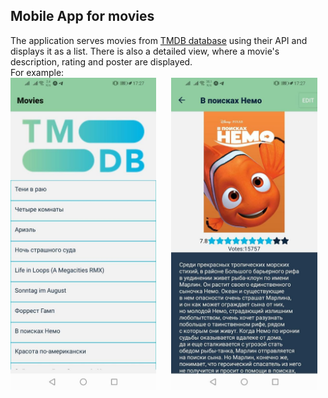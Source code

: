 ## Mobile App for movies

The application serves movies from [TMDB database](https://www.themoviedb.org/documentation/api) using their API and displays it as a list.
There is also a detailed view, where a movie's description, rating and poster are displayed.  
For example:  
<img src="./resource/movie-list.jpg" alt="Example of list with movies" height="500" style="margin-right:20px"/>
<img src="./resource/movie-detail.jpg" alt="Example of movie's detail page" height="500"/>
